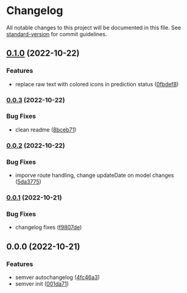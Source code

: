 # Changelog

All notable changes to this project will be documented in this file. See [standard-version](https://github.com/conventional-changelog/standard-version) for commit guidelines.

## [0.1.0](https://github.com/chrispysz/amyloid-ui/compare/v0.0.3...v0.1.0) (2022-10-22)


### Features

* replace raw text with colored icons in prediction status ([0fbdef8](https://github.com/chrispysz/amyloid-ui/commit/0fbdef82a97a3118dacacef6055334e16a7b3f9a))

### [0.0.3](https://github.com/chrispysz/amyloid-ui/compare/v0.0.2...v0.0.3) (2022-10-22)


### Bug Fixes

* clean readme ([8bceb71](https://github.com/chrispysz/amyloid-ui/commit/8bceb7170ef47a3f4015736facf77f4c137d2c42))

### [0.0.2](https://github.com/chrispysz/amyloid-ui/compare/v0.0.1...v0.0.2) (2022-10-22)


### Bug Fixes

* imporve route handling, change updateDate on model changes ([5da3775](https://github.com/chrispysz/amyloid-ui/commit/5da37759e4abdf404e6dc2b2d124598f8bc8bc4a))

### [0.0.1](https://github.com/chrispysz/amyloid-ui/compare/v0.0.0...v0.0.1) (2022-10-21)


### Bug Fixes

* changelog fixes ([f9807de](https://github.com/chrispysz/amyloid-ui/commits/f9807dec5ff5c21f76e4ac838a473213a6d7251f))

## 0.0.0 (2022-10-21)


### Features

* semver autochangelog ([4fc46a3](https://github.com/chrispysz/amyloid-ui/commit/4fc46a359aeb50482bf3f49f35d4a7fa169f2b81))
* semver init ([001da71](https://github.com/chrispysz/amyloid-ui/commit/001da7127bb4418d98adbc8f293e9dc44dd6dddb))
